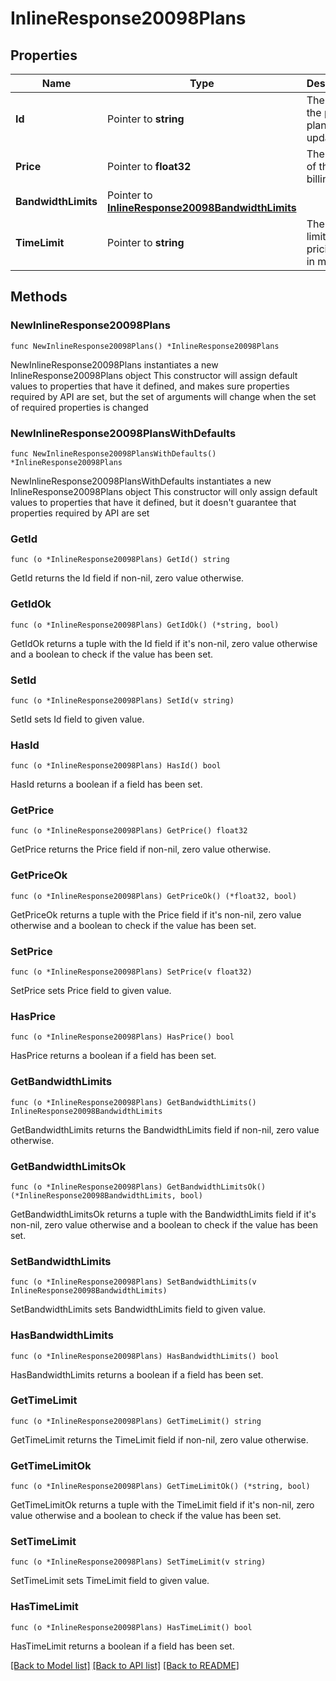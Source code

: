 # InlineResponse20098Plans

## Properties

Name | Type | Description | Notes
------------ | ------------- | ------------- | -------------
**Id** | Pointer to **string** | The id of the pricing plan to update. | [optional] 
**Price** | Pointer to **float32** | The price of the billing plan. | [optional] 
**BandwidthLimits** | Pointer to [**InlineResponse20098BandwidthLimits**](InlineResponse20098BandwidthLimits.md) |  | [optional] 
**TimeLimit** | Pointer to **string** | The time limit of the pricing plan in minutes. | [optional] 

## Methods

### NewInlineResponse20098Plans

`func NewInlineResponse20098Plans() *InlineResponse20098Plans`

NewInlineResponse20098Plans instantiates a new InlineResponse20098Plans object
This constructor will assign default values to properties that have it defined,
and makes sure properties required by API are set, but the set of arguments
will change when the set of required properties is changed

### NewInlineResponse20098PlansWithDefaults

`func NewInlineResponse20098PlansWithDefaults() *InlineResponse20098Plans`

NewInlineResponse20098PlansWithDefaults instantiates a new InlineResponse20098Plans object
This constructor will only assign default values to properties that have it defined,
but it doesn't guarantee that properties required by API are set

### GetId

`func (o *InlineResponse20098Plans) GetId() string`

GetId returns the Id field if non-nil, zero value otherwise.

### GetIdOk

`func (o *InlineResponse20098Plans) GetIdOk() (*string, bool)`

GetIdOk returns a tuple with the Id field if it's non-nil, zero value otherwise
and a boolean to check if the value has been set.

### SetId

`func (o *InlineResponse20098Plans) SetId(v string)`

SetId sets Id field to given value.

### HasId

`func (o *InlineResponse20098Plans) HasId() bool`

HasId returns a boolean if a field has been set.

### GetPrice

`func (o *InlineResponse20098Plans) GetPrice() float32`

GetPrice returns the Price field if non-nil, zero value otherwise.

### GetPriceOk

`func (o *InlineResponse20098Plans) GetPriceOk() (*float32, bool)`

GetPriceOk returns a tuple with the Price field if it's non-nil, zero value otherwise
and a boolean to check if the value has been set.

### SetPrice

`func (o *InlineResponse20098Plans) SetPrice(v float32)`

SetPrice sets Price field to given value.

### HasPrice

`func (o *InlineResponse20098Plans) HasPrice() bool`

HasPrice returns a boolean if a field has been set.

### GetBandwidthLimits

`func (o *InlineResponse20098Plans) GetBandwidthLimits() InlineResponse20098BandwidthLimits`

GetBandwidthLimits returns the BandwidthLimits field if non-nil, zero value otherwise.

### GetBandwidthLimitsOk

`func (o *InlineResponse20098Plans) GetBandwidthLimitsOk() (*InlineResponse20098BandwidthLimits, bool)`

GetBandwidthLimitsOk returns a tuple with the BandwidthLimits field if it's non-nil, zero value otherwise
and a boolean to check if the value has been set.

### SetBandwidthLimits

`func (o *InlineResponse20098Plans) SetBandwidthLimits(v InlineResponse20098BandwidthLimits)`

SetBandwidthLimits sets BandwidthLimits field to given value.

### HasBandwidthLimits

`func (o *InlineResponse20098Plans) HasBandwidthLimits() bool`

HasBandwidthLimits returns a boolean if a field has been set.

### GetTimeLimit

`func (o *InlineResponse20098Plans) GetTimeLimit() string`

GetTimeLimit returns the TimeLimit field if non-nil, zero value otherwise.

### GetTimeLimitOk

`func (o *InlineResponse20098Plans) GetTimeLimitOk() (*string, bool)`

GetTimeLimitOk returns a tuple with the TimeLimit field if it's non-nil, zero value otherwise
and a boolean to check if the value has been set.

### SetTimeLimit

`func (o *InlineResponse20098Plans) SetTimeLimit(v string)`

SetTimeLimit sets TimeLimit field to given value.

### HasTimeLimit

`func (o *InlineResponse20098Plans) HasTimeLimit() bool`

HasTimeLimit returns a boolean if a field has been set.


[[Back to Model list]](../README.md#documentation-for-models) [[Back to API list]](../README.md#documentation-for-api-endpoints) [[Back to README]](../README.md)



